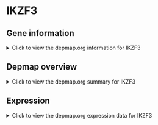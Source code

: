 <h1>IKZF3</h1>

<h2>Gene information</h2>
<details>
  <summary>Click to view the depmap.org information for IKZF3</summary>
  <p><a href="https://depmap.org/portal/gene/IKZF3?tab=about" target="_BLANK">Open page in a new tab...</a></p>
  <iframe src="https://depmap.org/portal/gene/IKZF3?tab=about" style="border:none;width:100%;height:800px"></iframe>
</details>

<h2>Depmap overview</h2>
<details>
  <summary>Click to view the depmap.org summary for IKZF3</summary>
  <p><a href="https://depmap.org/portal/gene/IKZF3?tab=overview" target="_BLANK">Open page in a new tab...</a></p>
  <iframe src="https://depmap.org/portal/gene/IKZF3?tab=overview" style="border:none;width:100%;height:800px"></iframe>
</details>

<h2>Expression</h2>
<details>
  <summary>Click to view the depmap.org expression data for IKZF3</summary>
  <p><a href="https://depmap.org/portal/gene/IKZF3?tab=characterization" target="_BLANK">Open page in a new tab...</a></p>
  <iframe src="https://depmap.org/portal/gene/IKZF3?tab=characterization" style="border:none;width:100%;height:800px"></iframe>
</details>


<!--
<h2>Reactome Pathway diagram</h2>
<details>
  <summary>Click to view the Reactome pathway for IKZF3</summary>
  <p><a href="PURL" target="_BLANK">Open page in a new tab...</a></p>
  PNAME
</details>
-->


